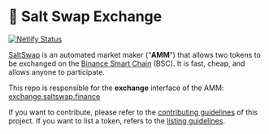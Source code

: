 # 🧂 Salt Swap Exchange

[![Netlify Status](https://api.netlify.com/api/v1/badges/9471ad20-f6f3-47f5-ac46-ff9b16c55b8b/deploy-status)](https://app.netlify.com/sites/loving-mcnulty-1c1b02/deploys)

[SaltSwap](https://saltswap.finance/) is an automated market maker (“**AMM**”) that allows two tokens to be exchanged on the [Binance Smart Chain](https://www.binance.org/en/smartChain) (BSC). It is fast, cheap, and allows anyone to participate.

This repo is responsible for the **exchange** interface of the AMM: [exchange.saltswap.finance](https://exchange.saltswap.finance/)

If you want to contribute, please refer to the [contributing guidelines](./CONTRIBUTING.md) of this project.
If you want to list a token, refers to the [listing guidelines](./listing.md).
